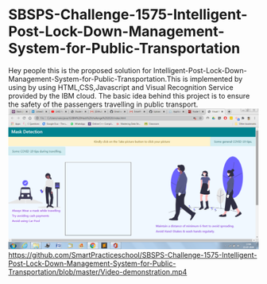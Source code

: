 # SBSPS-Challenge-1575-Intelligent-Post-Lock-Down-Management-System-for-Public-Transportation
Hey people this is the proposed solution for Intelligent-Post-Lock-Down-Management-System-for-Public-Transportation.This is implemented by using by using HTML,CSS,Javascript and
Visual Recognition Service provided by the IBM cloud. The basic idea behind this project is to ensure the safety of the passengers travelling in public transport.
![](https://github.com/SmartPracticeschool/SBSPS-Challenge-1575-Intelligent-Post-Lock-Down-Management-System-for-Public-Transportation/blob/master/HomePage.png)
https://github.com/SmartPracticeschool/SBSPS-Challenge-1575-Intelligent-Post-Lock-Down-Management-System-for-Public-Transportation/blob/master/Video-demonstration.mp4
